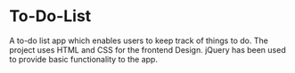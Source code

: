 # To-Do-List
A to-do list app which enables users to keep track of things to do.
The project uses HTML and CSS for the frontend Design.
jQuery has been used to provide basic functionality to the app.
